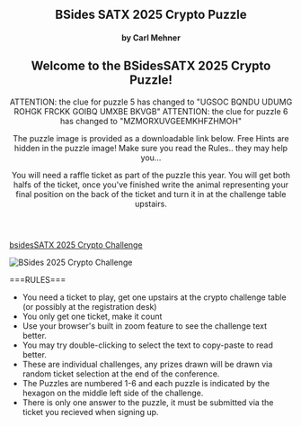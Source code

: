 <article markdown="1">

<header markdown="1">

# BSides SATX 2025 Crypto Puzzle

#### by Carl Mehner

## Welcome to the BSidesSATX 2025 Crypto Puzzle!

ATTENTION: the clue for puzzle 5 has changed to "UGSOC BQNDU UDUMG ROHGK FRCKK GOIBQ UMXBE BKVGB"
ATTENTION: the clue for puzzle 6 has changed to "MZMORXUVGEEMKHFZHMOH"

The puzzle image is provided as a downloadable link below.
Free Hints are hidden in the puzzle image! Make sure you read the Rules.. they may help you…

You will need a raffle ticket as part of the puzzle this year. You will get both halfs of the ticket, once you've finished write the animal representing your final position on the back of the ticket and turn it in at the challenge table upstairs.


</header>

[bsidesSATX 2025 Crypto Challenge](https://www.cem.me/art/bsides25.pdf)

![BSides 2025 Crypto Challenge](https://www.cem.me/art/bsides25.png "BSides 2025 Crypto Challenge")

<article>
  
===RULES===

- You need a ticket to play, get one upstairs at the crypto challenge table (or possibly at the registration desk)
- You only get one ticket, make it count
- Use your browser's built in zoom feature to see the challenge text better.
- You may try double-clicking to select the text to copy-paste to read better.
- These are individual challenges, any prizes drawn will be drawn via random ticket selection at the end of the conference.
- The Puzzles are numbered 1-6 and each puzzle is indicated by the hexagon on the middle left side of the challenge.
- There is only one answer to the puzzle, it must be submitted via the ticket you recieved when signing up.

</article>

</article>
